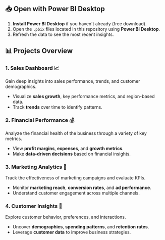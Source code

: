 ## 📥 **Open with Power BI Desktop**

1. **Install Power BI Desktop** if you haven't already (free download).
2. Open the `.pbix` files located in this repository using **Power BI Desktop**.
3. Refresh the data to see the most recent insights.

## 📊 **Projects Overview**

### 1. **Sales Dashboard** 📈
Gain deep insights into sales performance, trends, and customer demographics.

- Visualize **sales growth**, key performance metrics, and region-based data.
- Track **trends** over time to identify patterns.

### 2. **Financial Performance** 💰
Analyze the financial health of the business through a variety of key metrics.

- View **profit margins**, **expenses**, and **growth metrics**.
- Make **data-driven decisions** based on financial insights.

### 3. **Marketing Analytics** 📣
Track the effectiveness of marketing campaigns and evaluate KPIs.

- Monitor **marketing reach**, **conversion rates**, and **ad performance**.
- Understand customer engagement across multiple channels.

### 4. **Customer Insights** 👥
Explore customer behavior, preferences, and interactions.

- Uncover **demographics**, **spending patterns**, and **retention rates**.
- Leverage **customer data** to improve business strategies.

